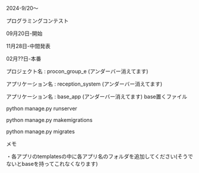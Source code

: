 2024-9/20～

プログラミングコンテスト

09月20日-開始

11月28日-中間発表

02月??日-本番

プロジェクト名 : procon_group_e (アンダーバー消えてます)

アプリケーション名 : reception_system (アンダーバー消えてます)

アプリケーション名 : base_app (アンダーバー消えてます) base置くファイル

python manage.py runserver

python manage.py makemigrations

python manage.py migrates

メモ

・各アプリのtemplatesの中に各アプリ名のフォルダを追加してください(そうでないとbaseを持ってこれなくなります)
